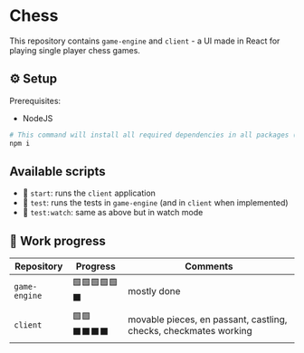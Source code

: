 # Chess

This repository contains `game-engine` and `client` - a UI made in React for playing single player chess games.

## ⚙️ Setup

Prerequisites:

-   NodeJS

```bash
# This command will install all required dependencies in all packages (thanks to npm workspaces)
npm i
```

## Available scripts

-   🚀 `start`: runs the `client` application
-   🧪 `test`: runs the tests in `game-engine` (and in `client` when implemented)
-   🧪 `test:watch`: same as above but in watch mode

## 🚧 Work progress

| Repository    | Progress     | Comments                                                         |
| ------------- | ------------ | ---------------------------------------------------------------- |
| `game-engine` | 🟩🟩🟩🟩🟩⬛ | mostly done                                                      |
| `client`      | 🟩🟩⬛⬛⬛⬛ | movable pieces, en passant, castling, checks, checkmates working |
